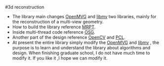#3d reconstruction

* The library main changes [OpenMVG](https://github.com/openMVG/openMVG) and [libmv](https://github.com/libmv/libmv) two libraries, mainly for the reconstruction of a multi-view geometry.
* How to build the library reference [MRPT](https://github.com/MRPT/mrpt).
* Inside multi-thread code reference [OSG](https://github.com/openscenegraph/osg).
* Another part of the design reference [OpenCV](https://github.com/Itseez/opencv) and [PCL](https://github.com/PointCloudLibrary/pcl).
* At present the entire library simply modify the [OpenMVG](https://github.com/openMVG/openMVG) and [libmv](https://github.com/libmv/libmv) , the purpose is to learn and understand the library about algorithms and design. When finishing graduate school, I do not have much time to modify it.
If you like it ,I hope we can modify it.
